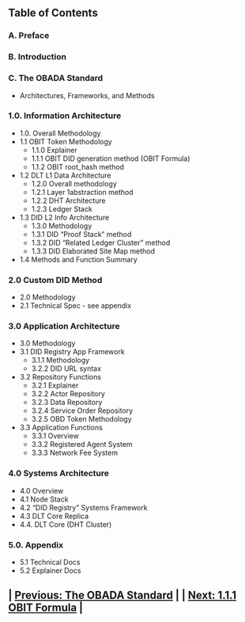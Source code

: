 ## Table of Contents

### A. Preface
### B.  Introduction
### C.  The OBADA Standard
 + Architectures, Frameworks, and Methods

### 1.0. Information Architecture
  + 1.0. Overall Methodology 
  + 1.1 OBIT Token Methodology
    + 1.1.0 Explainer
    + 1.1.1 OBIT DID generation method (OBIT Formula)
    + 1.1.2 OBIT root_hash method
  + 1.2 DLT L1 Data Architecture
    + 1.2.0 Overall methodology
    + 1.2.1 Layer 1abstraction method
    + 1.2.2 DHT Architecture 
    + 1.2.3 Ledger Stack 
  + 1.3 DID L2 Info Architecture
    + 1.3.0 Methodology
    + 1.3.1 DID “Proof Stack” method
    + 1.3.2 DID “Related Ledger Cluster” method
    + 1.3.3 DID Elaborated Site Map method
  + 1.4 Methods and Function Summary

### 2.0 Custom DID Method
  + 2.0 Methodology
  + 2.1 Technical Spec - see appendix

### 3.0 Application Architecture
  + 3.0 Methodology
  + 3.1 DID Registry App Framework
    + 3.1.1 Methodology
    + 3.2.2 DID URL syntax
  + 3.2 Repository Functions
    + 3.2.1 Explainer
    + 3.2.2 Actor Repository
    + 3.2.3 Data Repository
    + 3.2.4 Service Order Repository
    + 3.2.5 OBD Token Methodology
  + 3.3 Application Functions
    + 3.3.1 Overview
    + 3.3.2 Registered Agent System
    + 3.3.3 Network Fee System

### 4.0 Systems Architecture
  + 4.0 Overview
  + 4.1 Node Stack
  + 4.2 “DID Registry” Systems Framework
  + 4.3 DLT Core Replica
  + 4.4. DLT Core (DHT Cluster)    

### 5.0. Appendix
  + 5.1 Technical Docs
  + 5.2 Explainer Docs    


## | [Previous: The OBADA Standard](theobadastandard) |         | [Next: 1.1.1 OBIT Formula](obitformula) |
